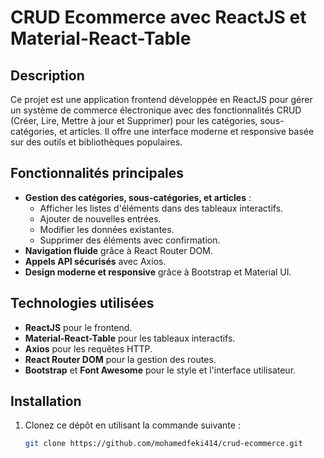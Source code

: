 # CRUD Ecommerce avec ReactJS et Material-React-Table

## Description
Ce projet est une application frontend développée en ReactJS pour gérer un système de commerce électronique avec des fonctionnalités CRUD (Créer, Lire, Mettre à jour et Supprimer) pour les catégories, sous-catégories, et articles. Il offre une interface moderne et responsive basée sur des outils et bibliothèques populaires.

## Fonctionnalités principales
- **Gestion des catégories, sous-catégories, et articles** :
  - Afficher les listes d'éléments dans des tableaux interactifs.
  - Ajouter de nouvelles entrées.
  - Modifier les données existantes.
  - Supprimer des éléments avec confirmation.
- **Navigation fluide** grâce à React Router DOM.
- **Appels API sécurisés** avec Axios.
- **Design moderne et responsive** grâce à Bootstrap et Material UI.

## Technologies utilisées
- **ReactJS** pour le frontend.
- **Material-React-Table** pour les tableaux interactifs.
- **Axios** pour les requêtes HTTP.
- **React Router DOM** pour la gestion des routes.
- **Bootstrap** et **Font Awesome** pour le style et l'interface utilisateur.

## Installation
1. Clonez ce dépôt en utilisant la commande suivante :
   ```bash
   git clone https://github.com/mohamedfeki414/crud-ecommerce.git
